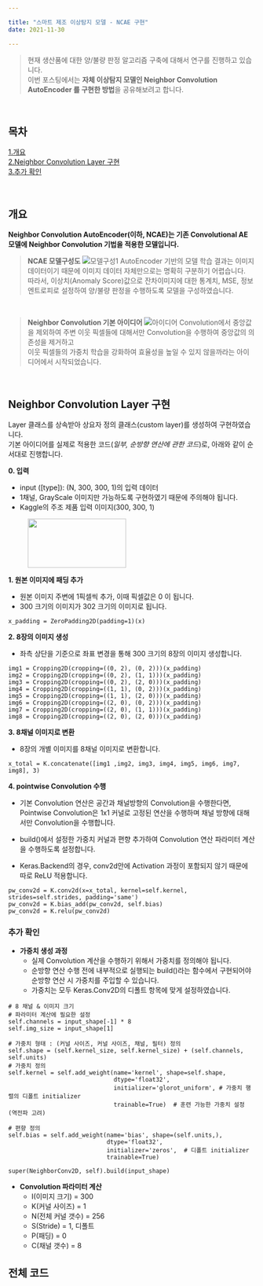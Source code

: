 ```yaml
---

title: "스마트 제조 이상탐지 모델 - NCAE 구현"
date: 2021-11-30

---
```

> 현재 생산품에 대한 양/불량 판정 알고리즘 구축에 대해서 연구를 진행하고 있습니다. </br>
> 이번 포스팅에서는 **자체 이상탐지 모델인 Neighbor Convolution AutoEncoder 를 구현한 방법**을 공유해보려고 합니다.

</br>

## 목차 </br>
[1.개요](#개요) </br>
[2.Neighbor Convolution Layer 구현](#Neighbor-Convolution-Layer-구현) </br>
[3.추가 확인](#추가-확인)

</br>

## 개요
**Neighbor Convolution AutoEncoder(이하, NCAE)는 기존 Convolutional AE 모델에 Neighbor Convolution 기법을 적용한 모델입니다.**


> **NCAE 모델구성도**
![모델구성1](https://user-images.githubusercontent.com/92897860/143972463-5ff03959-b345-4863-820b-c0651c39b9f7.png)
AutoEncoder 기반의 모델 학습 결과는 이미지 데이터이기 때문에 이미지 데이터 자체만으로는 명확히 구분하기 어렵습니다.</br>
따라서, 이상치(Anomaly Score)값으로 잔차이미지에 대한 통계치, MSE, 정보엔트로피로 설정하여 양/불량 판정을 수행하도록 모델을 구성하였습니다.

</br>

> **Neighbor Convolution 기본 아이디어**
![아이디어](https://user-images.githubusercontent.com/92897860/143973855-850901a9-db40-4865-a59d-4679a10cd18e.png)
Convolution에서 중앙값을 제외하여 주변 이웃 픽셀들에 대해서만 Convolution을 수행하여 중앙값의 의존성을 제거하고 </br> 이웃 픽셀들의 가중치 학습을 강화하여 효율성을 높일 수 있지 않을까라는 아이디어에서 시작되었습니다.

</br>

## Neighbor Convolution Layer 구현
Layer 클래스를 상속받아 상요자 정의 클래스(custom layer)를 생성하여 구현하였습니다. </br>
기본 아이디어를 실제로 적용한 코드(*일부, 순방향 연산에 관한 코드*)로, 아래와 같이 순서대로 진행합니다.


**0. 입력**
  - input ([type]): (N, 300, 300, 1)의 입력 데이터
  - 1채널, GrayScale 이미지만 가능하도록 구현하였기 때문에 주의해야 됩니다.
  - Kaggle의 주조 제품 입력 이미지(300, 300, 1)
  <figure>
     <img src="https://user-images.githubusercontent.com/92897860/143996629-484b319b-1e45-4ebf-8801-af223e8a6fb7.png"  width="200" height="100">
  </figure>
  
**1. 원본 이미지에 패딩 추가**
  - 원본 이미지 주변에 1픽셀씩 추가, 이때 픽셀값은 0 이 됩니다.
  - 300 크기의 이미지가 302 크기의 이미지로 됩니다.
  ```
  x_padding = ZeroPadding2D(padding=1)(x)
  ```
  
**2. 8장의 이미지 생성**
  - 좌측 상단을 기준으로 좌표 변경을 통해 300 크기의 8장의 이미지 생성합니다.
  ```
  img1 = Cropping2D(cropping=((0, 2), (0, 2)))(x_padding)
  img2 = Cropping2D(cropping=((0, 2), (1, 1)))(x_padding)
  img3 = Cropping2D(cropping=((0, 2), (2, 0)))(x_padding)
  img4 = Cropping2D(cropping=((1, 1), (0, 2)))(x_padding)
  img5 = Cropping2D(cropping=((1, 1), (2, 0)))(x_padding)
  img6 = Cropping2D(cropping=((2, 0), (0, 2)))(x_padding)
  img7 = Cropping2D(cropping=((2, 0), (1, 1)))(x_padding)
  img8 = Cropping2D(cropping=((2, 0), (2, 0)))(x_padding)
  ```
  
**3. 8채널 이미지로 변환**
  - 8장의 개별 이미지를 8채널 이미지로 변환합니다.
  ```
  x_total = K.concatenate([img1 ,img2, img3, img4, img5, img6, img7, img8], 3)
  ```
  
**4. pointwise Convolution 수행**
  - 기본 Convolution 연산은 공간과 채널방향의 Convolution을 수행한다면, Pointwise Convolution은 1x1 커널로 고정된 연산을 수행하며 채널 방향에 대해서만 Convolution을 수행합니다. 

  - build()에서 설정한 가중치 커널과 편향 추가하여 Convolution 연산 파라미터 계산을 수행하도록 설정합니다.
  - Keras.Backend의 경우, conv2d안에 Activation 과정이 포함되지 않기 때문에 따로 ReLU 적용합니다.
  ```
  pw_conv2d = K.conv2d(x=x_total, kernel=self.kernel, strides=self.strides, padding='same')
  pw_conv2d = K.bias_add(pw_conv2d, self.bias)
  pw_conv2d = K.relu(pw_conv2d)
  ```
  
### 추가 확인
* **가중치 생성 과정**
  - 실제 Convolution 계산을 수행하기 위해서 가중치를 정의해야 됩니다.
  - 순방향 연산 수행 전에 내부적으로 실행되는 build()라는 함수에서 구현되어야 순방향 연산 시 가중치를 주입할 수 있습니다.
  - 가중치는 모두 Keras.Conv2D의 디폴트 항목에 맞게 설정하였습니다.
```
# 8 채널 & 이미지 크기 
# 파라미터 계산에 필요한 설정
self.channels = input_shape[-1] * 8
self.img_size = input_shape[1]

# 가중치 형태 : (커널 사이즈, 커널 사이즈, 채널, 필터) 정의
self.shape = (self.kernel_size, self.kernel_size) + (self.channels, self.units)
# 가중치 정의
self.kernel = self.add_weight(name='kernel', shape=self.shape,
                              dtype='float32',
                              initializer='glorot_uniform', # 가중치 행렬의 디폴트 initializer
                              trainable=True)  # 훈련 가능한 가중치 설정 (역전파 고려)
        
# 편향 정의
self.bias = self.add_weight(name='bias', shape=(self.units,), 
                            dtype='float32',
                            initializer='zeros',  # 디폴트 initializer
                            trainable=True)
        
super(NeighborConv2D, self).build(input_shape)
```

* **Convolution 파라미터 계산**
  - I(이미지 크기) = 300
  - K(커널 사이즈) = 1
  - N(전체 커널 갯수) = 256
  - S(Stride) = 1, 디폴트
  - P(패딩) = 0
  - C(채널 갯수) = 8
  
  
## 전체 코드  

